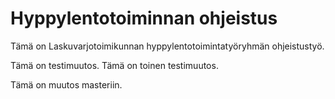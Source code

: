 Hyppylentotoiminnan ohjeistus
======

Tämä on Laskuvarjotoimikunnan hyppylentotoimintatyöryhmän ohjeistustyö.

Tämä on testimuutos. Tämä on toinen testimuutos.

Tämä on muutos masteriin.